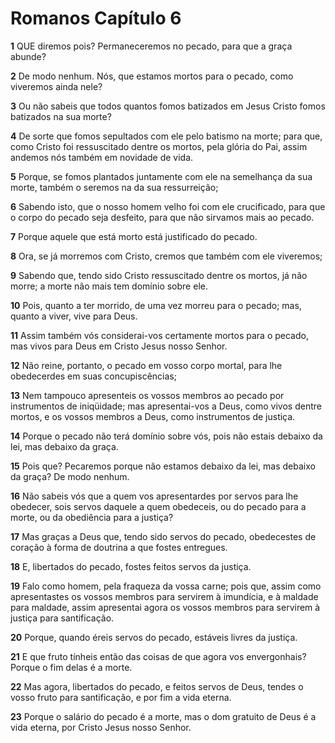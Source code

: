# Romanos Capítulo 6

**1** 	QUE diremos pois? Permaneceremos no pecado, para que a graça abunde?

**2** 	De modo nenhum. Nós, que estamos mortos para o pecado, como viveremos ainda nele?

**3** 	Ou não sabeis que todos quantos fomos batizados em Jesus Cristo fomos batizados na sua morte?

**4** 	De sorte que fomos sepultados com ele pelo batismo na morte; para que, como Cristo foi ressuscitado dentre os mortos, pela glória do Pai, assim andemos nós também em novidade de vida.

**5** 	Porque, se fomos plantados juntamente com ele na semelhança da sua morte, também o seremos na da sua ressurreição;

**6** 	Sabendo isto, que o nosso homem velho foi com ele crucificado, para que o corpo do pecado seja desfeito, para que não sirvamos mais ao pecado.

**7** 	Porque aquele que está morto está justificado do pecado.

**8** 	Ora, se já morremos com Cristo, cremos que também com ele viveremos;

**9** 	Sabendo que, tendo sido Cristo ressuscitado dentre os mortos, já não morre; a morte não mais tem domínio sobre ele.

**10** 	Pois, quanto a ter morrido, de uma vez morreu para o pecado; mas, quanto a viver, vive para Deus.

**11** 	Assim também vós considerai-vos certamente mortos para o pecado, mas vivos para Deus em Cristo Jesus nosso Senhor.

**12** 	Não reine, portanto, o pecado em vosso corpo mortal, para lhe obedecerdes em suas concupiscências;

**13** 	Nem tampouco apresenteis os vossos membros ao pecado por instrumentos de iniqüidade; mas apresentai-vos a Deus, como vivos dentre mortos, e os vossos membros a Deus, como instrumentos de justiça.

**14** 	Porque o pecado não terá domínio sobre vós, pois não estais debaixo da lei, mas debaixo da graça.

**15** 	Pois que? Pecaremos porque não estamos debaixo da lei, mas debaixo da graça? De modo nenhum.

**16** 	Não sabeis vós que a quem vos apresentardes por servos para lhe obedecer, sois servos daquele a quem obedeceis, ou do pecado para a morte, ou da obediência para a justiça?

**17** 	Mas graças a Deus que, tendo sido servos do pecado, obedecestes de coração à forma de doutrina a que fostes entregues.

**18** 	E, libertados do pecado, fostes feitos servos da justiça.

**19** 	Falo como homem, pela fraqueza da vossa carne; pois que, assim como apresentastes os vossos membros para servirem à imundícia, e à maldade para maldade, assim apresentai agora os vossos membros para servirem à justiça para santificação.

**20** 	Porque, quando éreis servos do pecado, estáveis livres da justiça.

**21** 	E que fruto tínheis então das coisas de que agora vos envergonhais? Porque o fim delas é a morte.

**22** 	Mas agora, libertados do pecado, e feitos servos de Deus, tendes o vosso fruto para santificação, e por fim a vida eterna.

**23** 	Porque o salário do pecado é a morte, mas o dom gratuito de Deus é a vida eterna, por Cristo Jesus nosso Senhor.

